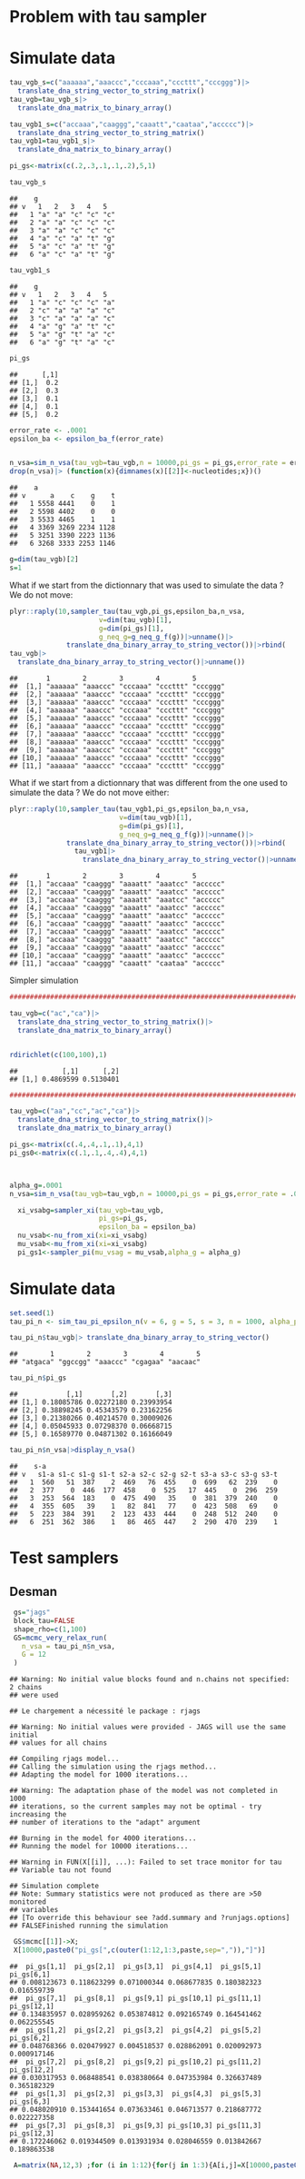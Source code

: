Problem with tau sampler
================

# Simulate data

``` r
tau_vgb_s=c("aaaaaa","aaaccc","cccaaa","cccttt","cccggg")|>
  translate_dna_string_vector_to_string_matrix()
tau_vgb=tau_vgb_s|>
  translate_dna_matrix_to_binary_array()

tau_vgb1_s=c("accaaa","caaggg","caaatt","caataa","accccc")|>
  translate_dna_string_vector_to_string_matrix()
tau_vgb1=tau_vgb1_s|>
  translate_dna_matrix_to_binary_array()

pi_gs<-matrix(c(.2,.3,.1,.1,.2),5,1)

tau_vgb_s
```

    ##    g
    ## v   1   2   3   4   5  
    ##   1 "a" "a" "c" "c" "c"
    ##   2 "a" "a" "c" "c" "c"
    ##   3 "a" "a" "c" "c" "c"
    ##   4 "a" "c" "a" "t" "g"
    ##   5 "a" "c" "a" "t" "g"
    ##   6 "a" "c" "a" "t" "g"

``` r
tau_vgb1_s
```

    ##    g
    ## v   1   2   3   4   5  
    ##   1 "a" "c" "c" "c" "a"
    ##   2 "c" "a" "a" "a" "c"
    ##   3 "c" "a" "a" "a" "c"
    ##   4 "a" "g" "a" "t" "c"
    ##   5 "a" "g" "t" "a" "c"
    ##   6 "a" "g" "t" "a" "c"

``` r
pi_gs
```

    ##      [,1]
    ## [1,]  0.2
    ## [2,]  0.3
    ## [3,]  0.1
    ## [4,]  0.1
    ## [5,]  0.2

``` r
error_rate <- .0001
epsilon_ba <- epsilon_ba_f(error_rate)


n_vsa=sim_n_vsa(tau_vgb=tau_vgb,n = 10000,pi_gs = pi_gs,error_rate = error_rate)
drop(n_vsa)|> (function(x){dimnames(x)[[2]]<-nucleotides;x})()
```

    ##    a
    ## v      a    c    g    t
    ##   1 5558 4441    0    1
    ##   2 5598 4402    0    0
    ##   3 5533 4465    1    1
    ##   4 3369 3269 2234 1128
    ##   5 3251 3390 2223 1136
    ##   6 3268 3333 2253 1146

``` r
g=dim(tau_vgb)[2]
s=1
```

What if we start from the dictionnary that was used to simulate the data
? We do not move:

``` r
plyr::raply(10,sampler_tau(tau_vgb,pi_gs,epsilon_ba,n_vsa,
                      v=dim(tau_vgb)[1],
                      g=dim(pi_gs)[1],
                      g_neq_g=g_neq_g_f(g))|>unname()|>
              translate_dna_binary_array_to_string_vector())|>rbind(
tau_vgb|>
  translate_dna_binary_array_to_string_vector()|>unname())
```

    ##       1        2        3        4        5       
    ##  [1,] "aaaaaa" "aaaccc" "cccaaa" "cccttt" "cccggg"
    ##  [2,] "aaaaaa" "aaaccc" "cccaaa" "cccttt" "cccggg"
    ##  [3,] "aaaaaa" "aaaccc" "cccaaa" "cccttt" "cccggg"
    ##  [4,] "aaaaaa" "aaaccc" "cccaaa" "cccttt" "cccggg"
    ##  [5,] "aaaaaa" "aaaccc" "cccaaa" "cccttt" "cccggg"
    ##  [6,] "aaaaaa" "aaaccc" "cccaaa" "cccttt" "cccggg"
    ##  [7,] "aaaaaa" "aaaccc" "cccaaa" "cccttt" "cccggg"
    ##  [8,] "aaaaaa" "aaaccc" "cccaaa" "cccttt" "cccggg"
    ##  [9,] "aaaaaa" "aaaccc" "cccaaa" "cccttt" "cccggg"
    ## [10,] "aaaaaa" "aaaccc" "cccaaa" "cccttt" "cccggg"
    ## [11,] "aaaaaa" "aaaccc" "cccaaa" "cccttt" "cccggg"

What if we start from a dictionnary that was different from the one used
to simulate the data ? We do not move either:

``` r
plyr::raply(10,sampler_tau(tau_vgb1,pi_gs,epsilon_ba,n_vsa,
                           v=dim(tau_vgb)[1],
                           g=dim(pi_gs)[1],
                           g_neq_g=g_neq_g_f(g))|>unname()|>
              translate_dna_binary_array_to_string_vector())|>rbind(
                tau_vgb1|>
                  translate_dna_binary_array_to_string_vector()|>unname())
```

    ##       1        2        3        4        5       
    ##  [1,] "accaaa" "caaggg" "aaaatt" "aaatcc" "accccc"
    ##  [2,] "accaaa" "caaggg" "aaaatt" "aaatcc" "accccc"
    ##  [3,] "accaaa" "caaggg" "aaaatt" "aaatcc" "accccc"
    ##  [4,] "accaaa" "caaggg" "aaaatt" "aaatcc" "accccc"
    ##  [5,] "accaaa" "caaggg" "aaaatt" "aaatcc" "accccc"
    ##  [6,] "accaaa" "caaggg" "aaaatt" "aaatcc" "accccc"
    ##  [7,] "accaaa" "caaggg" "aaaatt" "aaatcc" "accccc"
    ##  [8,] "accaaa" "caaggg" "aaaatt" "aaatcc" "accccc"
    ##  [9,] "accaaa" "caaggg" "aaaatt" "aaatcc" "accccc"
    ## [10,] "accaaa" "caaggg" "aaaatt" "aaatcc" "accccc"
    ## [11,] "accaaa" "caaggg" "caaatt" "caataa" "accccc"

Simpler simulation

``` r
#################################################################################

tau_vgb=c("ac","ca")|>
  translate_dna_string_vector_to_string_matrix()|>
  translate_dna_matrix_to_binary_array()


rdirichlet(c(100,100),1)
```

    ##           [,1]      [,2]
    ## [1,] 0.4869599 0.5130401

``` r
#################################################################################

tau_vgb=c("aa","cc","ac","ca")|>
  translate_dna_string_vector_to_string_matrix()|>
  translate_dna_matrix_to_binary_array()

pi_gs<-matrix(c(.4,.4,.1,.1),4,1)
pi_gs0<-matrix(c(.1,.1,.4,.4),4,1)



alpha_g=.0001
n_vsa=sim_n_vsa(tau_vgb=tau_vgb,n = 10000,pi_gs = pi_gs,error_rate = .0001)

  xi_vsabg=sampler_xi(tau_vgb=tau_vgb,
                      pi_gs=pi_gs,
                      epsilon_ba = epsilon_ba)
  nu_vsab<-nu_from_xi(xi=xi_vsabg)
  mu_vsab<-mu_from_xi(xi=xi_vsabg)
  pi_gs1<-sampler_pi(mu_vsag = mu_vsab,alpha_g = alpha_g)
```

# Simulate data

``` r
set.seed(1)
tau_pi_n <- sim_tau_pi_epsilon_n(v = 6, g = 5, s = 3, n = 1000, alpha_pi = 1)

tau_pi_n$tau_vgb|> translate_dna_binary_array_to_string_vector()
```

    ##        1        2        3        4        5 
    ## "atgaca" "ggccgg" "aaaccc" "cgagaa" "aacaac"

``` r
tau_pi_n$pi_gs
```

    ##            [,1]       [,2]       [,3]
    ## [1,] 0.18085786 0.02272180 0.23993954
    ## [2,] 0.38898245 0.45343579 0.23162256
    ## [3,] 0.21380266 0.40214570 0.30009026
    ## [4,] 0.05045933 0.07298370 0.06668715
    ## [5,] 0.16589770 0.04871302 0.16166049

``` r
tau_pi_n$n_vsa|>display_n_vsa()
```

    ##    s-a
    ## v   s1-a s1-c s1-g s1-t s2-a s2-c s2-g s2-t s3-a s3-c s3-g s3-t
    ##   1  560   51  387    2  469   76  455    0  699   62  239    0
    ##   2  377    0  446  177  458    0  525   17  445    0  296  259
    ##   3  253  564  183    0  475  490   35    0  381  379  240    0
    ##   4  355  605   39    1   82  841   77    0  423  508   69    0
    ##   5  223  384  391    2  123  433  444    0  248  512  240    0
    ##   6  251  362  386    1   86  465  447    2  290  470  239    1

# Test samplers

## Desman

``` r
 gs="jags"
 block_tau=FALSE
 shape_rho=c(1,100)
 GS=mcmc_very_relax_run(
   n_vsa = tau_pi_n$n_vsa,
   G = 12
 )
```

    ## Warning: No initial value blocks found and n.chains not specified: 2 chains
    ## were used

    ## Le chargement a nécessité le package : rjags

    ## Warning: No initial values were provided - JAGS will use the same initial
    ## values for all chains

    ## Compiling rjags model...
    ## Calling the simulation using the rjags method...
    ## Adapting the model for 1000 iterations...

    ## Warning: The adaptation phase of the model was not completed in 1000
    ## iterations, so the current samples may not be optimal - try increasing the
    ## number of iterations to the "adapt" argument

    ## Burning in the model for 4000 iterations...
    ## Running the model for 10000 iterations...

    ## Warning in FUN(X[[i]], ...): Failed to set trace monitor for tau
    ## Variable tau not found

    ## Simulation complete
    ## Note: Summary statistics were not produced as there are >50 monitored
    ## variables
    ## [To override this behaviour see ?add.summary and ?runjags.options]
    ## FALSEFinished running the simulation

``` r
 GS$mcmc[[1]]->X;
 X[10000,paste0("pi_gs[",c(outer(1:12,1:3,paste,sep=",")),"]")]
```

    ##  pi_gs[1,1]  pi_gs[2,1]  pi_gs[3,1]  pi_gs[4,1]  pi_gs[5,1]  pi_gs[6,1] 
    ## 0.008123673 0.118623299 0.071000344 0.068677835 0.180382323 0.016559739 
    ##  pi_gs[7,1]  pi_gs[8,1]  pi_gs[9,1] pi_gs[10,1] pi_gs[11,1] pi_gs[12,1] 
    ## 0.134835957 0.028959262 0.053874812 0.092165749 0.164541462 0.062255545 
    ##  pi_gs[1,2]  pi_gs[2,2]  pi_gs[3,2]  pi_gs[4,2]  pi_gs[5,2]  pi_gs[6,2] 
    ## 0.048768366 0.020479927 0.004518537 0.028862091 0.020092973 0.000917146 
    ##  pi_gs[7,2]  pi_gs[8,2]  pi_gs[9,2] pi_gs[10,2] pi_gs[11,2] pi_gs[12,2] 
    ## 0.030317953 0.068488541 0.038380664 0.047353984 0.326637489 0.365182329 
    ##  pi_gs[1,3]  pi_gs[2,3]  pi_gs[3,3]  pi_gs[4,3]  pi_gs[5,3]  pi_gs[6,3] 
    ## 0.048020910 0.153441654 0.073633461 0.046713577 0.218687772 0.022227358 
    ##  pi_gs[7,3]  pi_gs[8,3]  pi_gs[9,3] pi_gs[10,3] pi_gs[11,3] pi_gs[12,3] 
    ## 0.172246062 0.019344509 0.013931934 0.028046559 0.013842667 0.189863538

``` r
 A=matrix(NA,12,3) ;for (i in 1:12){for(j in 1:3){A[i,j]=X[10000,paste0("pi_gs[",i,",",j,"]")]}}
```

